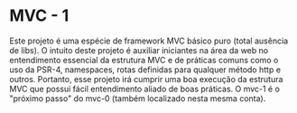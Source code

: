 # MVC - 1
Este projeto é uma espécie de framework MVC básico puro (total ausência de libs). O intuito deste projeto é auxiliar iniciantes na área da web no entendimento essencial da estrutura MVC e de práticas comuns como o uso da PSR-4, namespaces, rotas definidas para qualquer método http e outros. Portanto, esse projeto irá cumprir uma boa execução da estrutura MVC que possui fácil entendimento aliado de boas práticas.
O mvc-1 é o "próximo passo" do mvc-0 (também localizado nesta mesma conta).